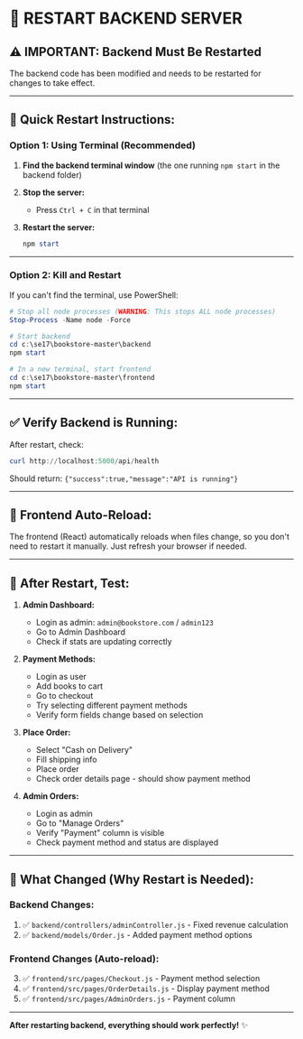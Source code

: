 # 🔄 RESTART BACKEND SERVER

## ⚠️ IMPORTANT: Backend Must Be Restarted

The backend code has been modified and needs to be restarted for changes to take effect.

---

## 🎯 **Quick Restart Instructions:**

### **Option 1: Using Terminal (Recommended)**

1. **Find the backend terminal window** (the one running `npm start` in the backend folder)

2. **Stop the server:**
   - Press `Ctrl + C` in that terminal

3. **Restart the server:**
   ```powershell
   npm start
   ```

---

### **Option 2: Kill and Restart**

If you can't find the terminal, use PowerShell:

```powershell
# Stop all node processes (WARNING: This stops ALL node processes)
Stop-Process -Name node -Force

# Start backend
cd c:\se17\bookstore-master\backend
npm start

# In a new terminal, start frontend
cd c:\se17\bookstore-master\frontend
npm start
```

---

## ✅ **Verify Backend is Running:**

After restart, check:

```powershell
curl http://localhost:5000/api/health
```

Should return: `{"success":true,"message":"API is running"}`

---

## 🎨 **Frontend Auto-Reload:**

The frontend (React) automatically reloads when files change, so you don't need to restart it manually. Just refresh your browser if needed.

---

## 🧪 **After Restart, Test:**

1. **Admin Dashboard:**
   - Login as admin: `admin@bookstore.com` / `admin123`
   - Go to Admin Dashboard
   - Check if stats are updating correctly

2. **Payment Methods:**
   - Login as user
   - Add books to cart
   - Go to checkout
   - Try selecting different payment methods
   - Verify form fields change based on selection

3. **Place Order:**
   - Select "Cash on Delivery"
   - Fill shipping info
   - Place order
   - Check order details page - should show payment method

4. **Admin Orders:**
   - Login as admin
   - Go to "Manage Orders"
   - Verify "Payment" column is visible
   - Check payment method and status are displayed

---

## 📝 **What Changed (Why Restart is Needed):**

### Backend Changes:
1. ✅ `backend/controllers/adminController.js` - Fixed revenue calculation
2. ✅ `backend/models/Order.js` - Added payment method options

### Frontend Changes (Auto-reload):
3. ✅ `frontend/src/pages/Checkout.js` - Payment method selection
4. ✅ `frontend/src/pages/OrderDetails.js` - Display payment method
5. ✅ `frontend/src/pages/AdminOrders.js` - Payment column

---

**After restarting backend, everything should work perfectly!** ✨